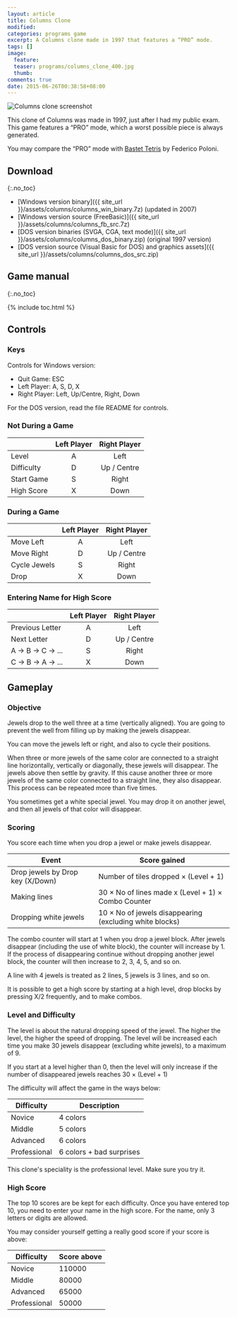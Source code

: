 ```yaml
---
layout: article
title: Columns Clone
modified:
categories: programs game
excerpt: A Columns clone made in 1997 that features a “PRO” mode.
tags: []
image:
  feature: 
  teaser: programs/columns_clone_400.jpg
  thumb: 
comments: true
date: 2015-06-26T00:38:58+08:00
---
```


<aside>
<img alt="Columns clone screenshot" src="{{ site_url }}/images/programs/columns_screenshot_01.png">
</aside>

This clone of Columns was made in 1997, just after I had my public exam. This game features a “PRO” mode, which a worst possible piece is always generated. 

You may compare the “PRO” mode with [Bastet Tetris](http://fph.altervista.org/prog/bastet.html) by Federico Poloni.

## Download
{:.no_toc}

- [Windows version binary]({{ site_url }}/assets/columns/columns_win_binary.7z) (updated in 2007)
- [Windows version source (FreeBasic)]({{ site_url }}/assets/columns/columns_fb_src.7z) 
- [DOS version binaries (SVGA, CGA, text mode)]({{ site_url }}/assets/columns/columns_dos_binary.zip) (original 1997 version)
- [DOS version source (Visual Basic for DOS) and graphics assets]({{ site_url }}/assets/columns/columns_dos_src.zip) 


## Game manual
{:.no_toc}

{% include toc.html %}


## Controls

### Keys

Controls for Windows version:

* Quit Game: ESC
* Left Player: A, S, D, X
* Right Player: Left, Up/Centre, Right, Down

For the DOS version, read the file README for controls.

### Not During a Game

|             | Left Player  | Right Player |
| ----------- |:------------:|:------------:|
| Level       | A            | Left         |
| Difficulty  | D            | Up / Centre  |
| Start Game  | S            | Right        |
| High Score  | X            | Down         |

### During a Game

|             | Left Player  | Right Player |
| ----------- |:------------:|:------------:|
| Move Left   | A            | Left         |
| Move Right  | D            | Up / Centre  |
| Cycle Jewels| S            | Right        |
| Drop        | X            | Down         |

### Entering Name for High Score

|                 | Left Player  | Right Player |
| --------------- |:------------:|:------------:|
| Previous Letter | A            | Left         |
| Next Letter     | D            | Up / Centre  |
| A → B → C → ... | S            | Right        |
| C → B → A → ... | X            | Down         |



## Gameplay

### Objective

Jewels drop to the well three at a time (vertically aligned). You are going to prevent the well from filling up by making the jewels disappear.

You can move the jewels left or right, and also to cycle their positions.

When three or more jewels of the same color are connected to a straight line horizontally, vertically or diagonally, these jewels will disappear. The jewels above then settle by gravity. If this cause another three or more jewels of the same color connected to a straight line, they also disappear. This process can be repeated more than five times. 

You sometimes get a white special jewel. You may drop it on another jewel, and then all jewels of that color will disappear. 


### Scoring

You score each time when you drop a jewel or make jewels disappear.

 Event                 |  Score gained
-----------------------|-------------------------------------------------------
Drop jewels by Drop key (X/Down)     | Number of tiles dropped × (Level + 1)
Making lines           | 30 × No of lines made x (Level + 1) × Combo Counter
Dropping white jewels  | 10 × No of jewels disappearing (excluding white blocks)


The combo counter will start at 1 when you drop a jewel block. After jewels disappear (including the use of white block), the counter will increase by 1. If the process of disappearing continue without dropping another jewel block, the counter will then increase to 2, 3, 4, 5, and so on. 

A line with 4 jewels is treated as 2 lines, 5 jewels is 3 lines, and so on.

It is possible to get a high score by starting at a high level, drop blocks by pressing X/2 frequently, and to make combos. 


### Level and Difficulty

The level is about the natural dropping speed of the jewel. The higher the level, the higher the speed of dropping. The level will be increased each time you make 30 jewels disappear (excluding white jewels), to a maximum of 9. 

If you start at a level higher than 0, then the level will only increase if the number of disappeared jewels reaches 30 × (Level + 1) 

The difficulty will affect the game in the ways below:

Difficulty | Description
---------- | -----------
Novice | 4 colors
Middle | 5 colors
Advanced | 6 colors
Professional | 6 colors + bad surprises

This clone's speciality is the professional level. Make sure you try it.

### High Score

The top 10 scores are be kept for each difficulty. Once you have entered top 10, you need to enter your name in the high score. For the name, only 3 letters or digits are allowed.

You may consider yourself getting a really good score if your score is above:

Difficulty | Score above
---------- | -----------
Novice        | 110000
Middle        | 80000
Advanced      | 65000
Professional  | 50000

